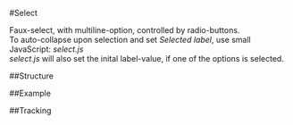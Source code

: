 #Select

Faux-select, with multiline-option, controlled by radio-buttons.<br />
To auto-collapse upon selection and set <em>Selected label</em>, use small JavaScript: <em>select.js</em><br />
<em>select.js</em> will also set the inital label-value, if one of the options is selected.


##Structure

##Example

##Tracking